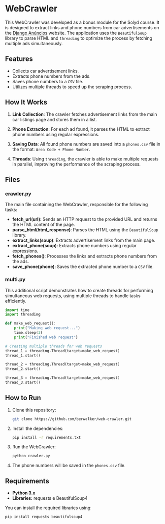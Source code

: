 # WebCrawler

This WebCrawler was developed as a bonus module for the Solyd course. It is designed to extract links and phone numbers from car advertisements on the [Django Anúncios](https://django-anuncios.solyd.com.br) website. The application uses the `BeautifulSoup` library to parse HTML and `threading` to optimize the process by fetching multiple ads simultaneously.

## Features

- Collects car advertisement links.
- Extracts phone numbers from the ads.
- Saves phone numbers to a `CSV` file.
- Utilizes multiple threads to speed up the scraping process.

## How It Works

1. **Link Collection**: 
   The crawler fetches advertisement links from the main car listings page and stores them in a list.
   
2. **Phone Extraction**: 
   For each ad found, it parses the HTML to extract phone numbers using regular expressions.
   
3. **Saving Data**: 
   All found phone numbers are saved into a `phones.csv` file in the format: `Area Code + Phone Number`.

4. **Threads**: 
   Using `threading`, the crawler is able to make multiple requests in parallel, improving the performance of the scraping process.

## Files

### crawler.py

The main file containing the WebCrawler, responsible for the following tasks:

- **fetch_url(url)**: Sends an HTTP request to the provided URL and returns the HTML content of the page.
- **parse_html(html_response)**: Parses the HTML using the `BeautifulSoup` library.
- **extract_links(soup)**: Extracts advertisement links from the main page.
- **extract_phone(soup)**: Extracts phone numbers using regular expressions.
- **fetch_phones()**: Processes the links and extracts phone numbers from the ads.
- **save_phone(phone)**: Saves the extracted phone number to a `CSV` file.

### multi.py

This additional script demonstrates how to create threads for performing simultaneous web requests, using multiple threads to handle tasks efficiently.

```python
import time
import threading

def make_web_request():
    print("Making web request...")
    time.sleep(3)
    print("Finished web request")

# Creating multiple threads for web requests
thread_1 = threading.Thread(target=make_web_request)
thread_1.start()

thread_2 = threading.Thread(target=make_web_request)
thread_2.start()

thread_3 = threading.Thread(target=make_web_request)
thread_3.start()
```

## How to Run

1. Clone this repository:  
   ```bash  
   git clone https://github.com/berwalker/web-crawler.git  
   ```

2. Install the dependencies:  
   ```bash  
   pip install -r requirements.txt  
   ```

3. Run the WebCrawler:  
   ```bash  
   python crawler.py  
   ```

4. The phone numbers will be saved in the `phones.csv` file.

## Requirements

- **Python 3.x**
- **Libraries:** requests e BeautifulSoup4

You can install the required libraries using:

```bash
pip install requests beautifulsoup4
```
